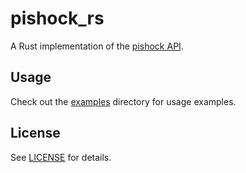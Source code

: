 # pishock_rs

A Rust implementation of the [pishock API](https://pishock.com).

## Usage

Check out the [examples](examples) directory for usage examples.

## License
See [LICENSE](LICENSE.md) for details.

